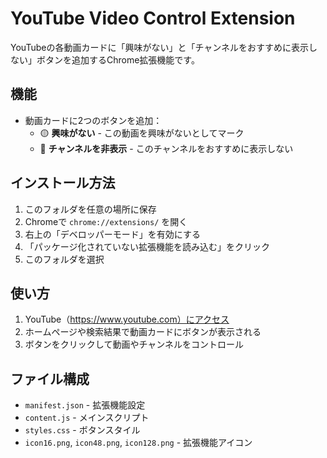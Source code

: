 # YouTube Video Control Extension

YouTubeの各動画カードに「興味がない」と「チャンネルをおすすめに表示しない」ボタンを追加するChrome拡張機能です。

## 機能

- 動画カードに2つのボタンを追加：
  - 🟡 **興味がない** - この動画を興味がないとしてマーク
  - 🔴 **チャンネルを非表示** - このチャンネルをおすすめに表示しない

## インストール方法

1. このフォルダを任意の場所に保存
2. Chromeで `chrome://extensions/` を開く
3. 右上の「デベロッパーモード」を有効にする
4. 「パッケージ化されていない拡張機能を読み込む」をクリック
5. このフォルダを選択

## 使い方

1. YouTube（https://www.youtube.com）にアクセス
2. ホームページや検索結果で動画カードにボタンが表示される
3. ボタンをクリックして動画やチャンネルをコントロール

## ファイル構成

- `manifest.json` - 拡張機能設定
- `content.js` - メインスクリプト
- `styles.css` - ボタンスタイル
- `icon16.png`, `icon48.png`, `icon128.png` - 拡張機能アイコン